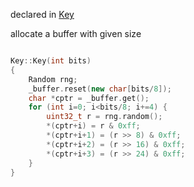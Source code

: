 declared in [Key](key.hpp.md)

allocate a buffer with given size
```cpp

Key::Key(int bits)
{
    Random rng;
    _buffer.reset(new char[bits/8]);
    char *cptr = _buffer.get();
    for (int i=0; i<bits/8; i+=4) {
        uint32_t r = rng.random();
        *(cptr+i) = r & 0xff;
        *(cptr+i+1) = (r >> 8) & 0xff;
        *(cptr+i+2) = (r >> 16) & 0xff;
        *(cptr+i+3) = (r >> 24) & 0xff;
    }
}

```
